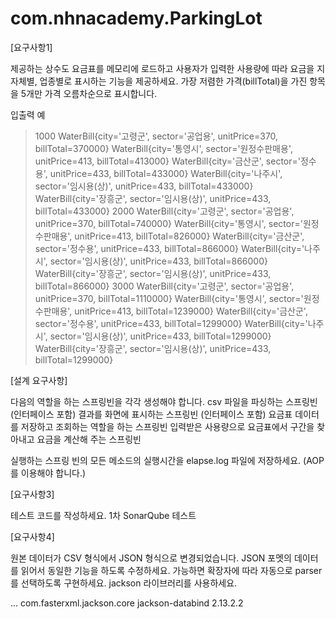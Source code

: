 # com.nhnacademy.ParkingLot
[요구사항1]

제공하는 상수도 요금표를 메모리에 로드하고 사용자가 입력한 사용량에 따라 요금을 지자체별, 업종별로 표시하는 기능을 제공하세요.
가장 저렴한 가격(billTotal)을 가진 항목을 5개만 가격 오름차순으로 표시합니다.

입출력 예

> 1000
WaterBill{city='고령군', sector='공업용', unitPrice=370, billTotal=370000}
WaterBill{city='통영시', sector='원정수판매용', unitPrice=413, billTotal=413000}
WaterBill{city='금산군', sector='정수용', unitPrice=433, billTotal=433000}
WaterBill{city='나주시', sector='임시용(상)', unitPrice=433, billTotal=433000}
WaterBill{city='장흥군', sector='임시용(상)', unitPrice=433, billTotal=433000}
> 2000
WaterBill{city='고령군', sector='공업용', unitPrice=370, billTotal=740000}
WaterBill{city='통영시', sector='원정수판매용', unitPrice=413, billTotal=826000}
WaterBill{city='금산군', sector='정수용', unitPrice=433, billTotal=866000}
WaterBill{city='나주시', sector='임시용(상)', unitPrice=433, billTotal=866000}
WaterBill{city='장흥군', sector='임시용(상)', unitPrice=433, billTotal=866000}
> 3000
WaterBill{city='고령군', sector='공업용', unitPrice=370, billTotal=1110000}
WaterBill{city='통영시', sector='원정수판매용', unitPrice=413, billTotal=1239000}
WaterBill{city='금산군', sector='정수용', unitPrice=433, billTotal=1299000}
WaterBill{city='나주시', sector='임시용(상)', unitPrice=433, billTotal=1299000}
WaterBill{city='장흥군', sector='임시용(상)', unitPrice=433, billTotal=1299000}

[설계 요구사항]

다음의 역할을 하는 스프링빈을 각각 생성해야 합니다.
csv 파일을 파싱하는 스프링빈 (인터페이스 포함)
결과를 화면에 표시하는 스프링빈 (인터페이스 포함)
요금표 데이터를 저장하고 조회하는 역할을 하는 스프링빈
입력받은 사용량으로 요금표에서 구간을 찾아내고 요금을 계산해 주는 스프링빈

실행하는 스프링 빈의 모든 메소드의 실행시간을 elapse.log 파일에 저장하세요. (AOP 를 이용해야 합니다.)

[요구사항3]

테스트 코드를 작성하세요.
1차 SonarQube 테스트

[요구사항4]

원본 데이터가 CSV 형식에서 JSON 형식으로 변경되었습니다.
JSON 포멧의 데이터를 읽어서 동일한 기능을 하도록 수정하세요.
가능하면 확장자에 따라 자동으로 parser 를 선택하도록 구현하세요.
jackson 라이브러리를 사용하세요.

<dependencies>
    ...
    <dependency>
        <groupId>com.fasterxml.jackson.core</groupId>
        <artifactId>jackson-databind</artifactId>
        <version>2.13.2.2</version>
    </dependency>
<dependencies>
